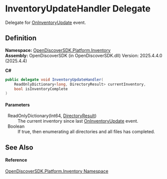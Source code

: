 # InventoryUpdateHandler Delegate


Delegate for <a href="9de1acfc-376b-3285-0f9f-1b4b51e503cf">OnInventoryUpdate</a> event.



## Definition
**Namespace:** <a href="fceb3c92-0603-4791-1c2a-f2ddc12b6c3b">OpenDiscoverSDK.Platform.Inventory</a>  
**Assembly:** OpenDiscoverSDK (in OpenDiscoverSDK.dll) Version: 2025.4.4.0 (2025.4.4)

**C#**
``` C#
public delegate void InventoryUpdateHandler(
	ReadOnlyDictionary<long, DirectoryResult> currentInventory,
	bool isInventoryComplete
)
```



#### Parameters
<dl><dt>  ReadOnlyDictionary(Int64, <a href="3e89aad0-b027-bbf4-adef-f42b8fcc23eb">DirectoryResult</a>)</dt><dd>The current inventory since last <a href="9de1acfc-376b-3285-0f9f-1b4b51e503cf">OnInventoryUpdate</a> event.</dd><dt>  Boolean</dt><dd>If true, then enumerating all directories and all files has completed.</dd></dl>

## See Also


#### Reference
<a href="fceb3c92-0603-4791-1c2a-f2ddc12b6c3b">OpenDiscoverSDK.Platform.Inventory Namespace</a>  
